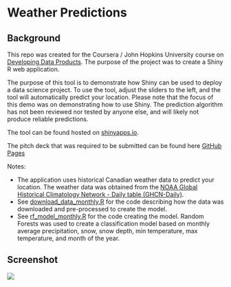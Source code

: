 # Weather Predictions

## Background

This repo was created for the Coursera / John Hopkins University course on [Developing Data Products](https://www.coursera.org/learn/data-products). The purpose of the project was to create a Shiny R web application.

The purpose of this tool is to demonstrate how Shiny can be used to deploy a data science project. To use the tool, adjust the sliders to the left, and the tool will automatically predict your location. Please note that the focus of this demo was on demonstrating how to use Shiny. The prediction algorithm has not been reviewed nor tested by anyone else, and will likely not produce reliable predictions.

The tool can be found hosted on [shinyapps.io](https://samedwardes.shinyapps.io/location-predictions/).

The pitch deck that was required to be submitted can be found here [GitHub Pages](https://samedwardes.github.io/location-predictions/pitch.html)

Notes:

- The application uses historical Canadian weather data to predict your location. The weather data was obtained from the [NOAA Global Historical Climatology Network - Daily table (GHCN-Daily)](https://data.nodc.noaa.gov/cgi-bin/iso?id=gov.noaa.ncdc:C00861). 
- See [download_data_monthly.R](download_data.R) for the code describing how the data was downloaded and pre-processed to create the model.
- See [rf_model_monthly.R](rf_model_monthly.R) for the code creating the model. Random Forests was used to create a classification model based on monthly average precipitation, snow, snow depth, min temperature, max temperature, and month of the year.

## Screenshot

![](https://i.imgur.com/OFrmF11.png?1)